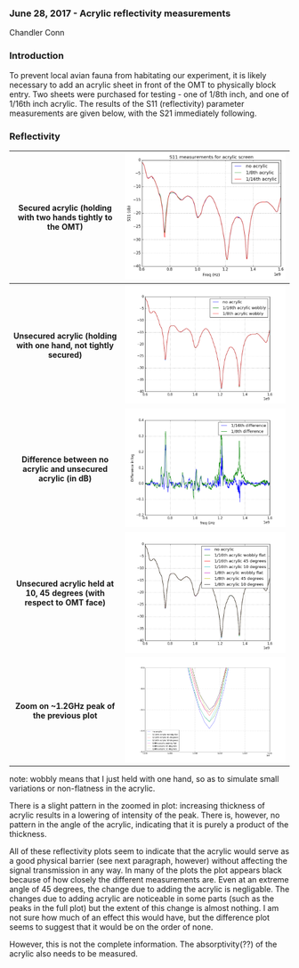 ### June 28, 2017 - Acrylic reflectivity measurements

Chandler Conn

### Introduction

To prevent local avian fauna from habitating our experiment, it is likely necessary to add an acrylic sheet in front of the OMT to physically block entry. Two sheets were purchased for testing - one of 1/8th inch, and one of 1/16th inch acrylic. The results of the S11 (reflectivity) parameter measurements are given below, with the S21 immediately following.

### Reflectivity

| Secured acrylic (holding with two hands tightly to the OMT)| ![alt-text](../20170628_Acrylic/acrylic.png)|
|:----:|:----:|
|**Unsecured acrylic (holding with one hand, not tightly secured)**|![alt-text](../20170628_Acrylic/acrylic_wobble.png)|
|**Difference between no acrylic and unsecured acrylic (in dB)**|![alt-text](../20170628_Acrylic/acrylic_diff.png)|
|**Unsecured acrylic held at 10, 45 degrees (with respect to OMT face)**|![alt-text](../20170628_Acrylic/acrylic_full.png)|
|**Zoom on ~1.2GHz peak of the previous plot**|![alt-text](../20170628_Acrylic/acrylic_full_zoom.png)|

note: wobbly means that I just held with one hand, so as to simulate small variations or non-flatness in the acrylic.

There is a slight pattern in the zoomed in plot: increasing thickness of acrylic results in a lowering of intensity of the peak. There is, however, no pattern in the angle of the acrylic, indicating that it is purely a product of the thickness.

All of these reflectivity plots seem to indicate that the acrylic would serve as a good physical barrier (see next paragraph, however) without affecting the signal transmission in any way. In many of the plots the plot appears black because of how closely the different measurements are. Even at an extreme angle of 45 degrees, the change due to adding the acrylic is negligable. The changes due to adding acrylic are noticeable in some parts (such as the peaks in the full plot) but the extent of this change is almost nothing. I am not sure how much of an effect this would have, but the difference plot seems to suggest that it would be on the order of none.

However, this is not the complete information. The absorptivity(??) of the acrylic also needs to be measured.

